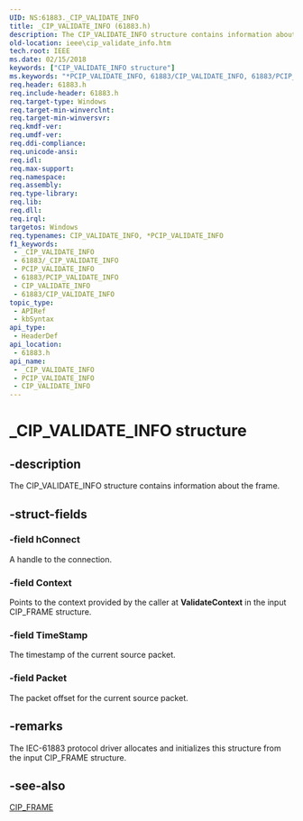 ```yaml
---
UID: NS:61883._CIP_VALIDATE_INFO
title: _CIP_VALIDATE_INFO (61883.h)
description: The CIP_VALIDATE_INFO structure contains information about the frame.
old-location: ieee\cip_validate_info.htm
tech.root: IEEE
ms.date: 02/15/2018
keywords: ["CIP_VALIDATE_INFO structure"]
ms.keywords: "*PCIP_VALIDATE_INFO, 61883/CIP_VALIDATE_INFO, 61883/PCIP_VALIDATE_INFO, 61883_structures_9f8bc3f2-ad43-4e0b-a4f9-8d441397f11d.xml, CIP_VALIDATE_INFO, CIP_VALIDATE_INFO structure [Buses], IEEE.cip_validate_info, PCIP_VALIDATE_INFO, PCIP_VALIDATE_INFO structure pointer [Buses], _CIP_VALIDATE_INFO"
req.header: 61883.h
req.include-header: 61883.h
req.target-type: Windows
req.target-min-winverclnt: 
req.target-min-winversvr: 
req.kmdf-ver: 
req.umdf-ver: 
req.ddi-compliance: 
req.unicode-ansi: 
req.idl: 
req.max-support: 
req.namespace: 
req.assembly: 
req.type-library: 
req.lib: 
req.dll: 
req.irql: 
targetos: Windows
req.typenames: CIP_VALIDATE_INFO, *PCIP_VALIDATE_INFO
f1_keywords:
 - _CIP_VALIDATE_INFO
 - 61883/_CIP_VALIDATE_INFO
 - PCIP_VALIDATE_INFO
 - 61883/PCIP_VALIDATE_INFO
 - CIP_VALIDATE_INFO
 - 61883/CIP_VALIDATE_INFO
topic_type:
 - APIRef
 - kbSyntax
api_type:
 - HeaderDef
api_location:
 - 61883.h
api_name:
 - _CIP_VALIDATE_INFO
 - PCIP_VALIDATE_INFO
 - CIP_VALIDATE_INFO
---
```


# _CIP_VALIDATE_INFO structure


## -description

The CIP_VALIDATE_INFO structure contains information about the frame.

## -struct-fields

### -field hConnect

A handle to the connection.

### -field Context

Points to the context provided by the caller at <b>ValidateContext</b> in the input CIP_FRAME structure.

### -field TimeStamp

The timestamp of the current source packet.

### -field Packet

The packet offset for the current source packet.

## -remarks

The IEC-61883 protocol driver allocates and initializes this structure from the input CIP_FRAME structure.

## -see-also

<a href="/windows-hardware/drivers/ddi/61883/ns-61883-_cip_frame">CIP_FRAME</a>

